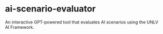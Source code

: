 # ai-scenario-evaluator
An interactive GPT-powered tool that evaluates AI scenarios using the UNLV AI Framework.
